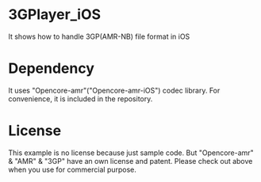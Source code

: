 3GPlayer_iOS
============

It shows how to handle 3GP(AMR-NB) file format in iOS


Dependency
============

It uses "Opencore-amr"("Opencore-amr-iOS") codec library.
For convenience, it is included in the repository.

License
============

This example is no license because just sample code.
But "Opencore-amr" & "AMR" & "3GP" have an own license and patent.
Please check out above when you use for commercial purpose.




